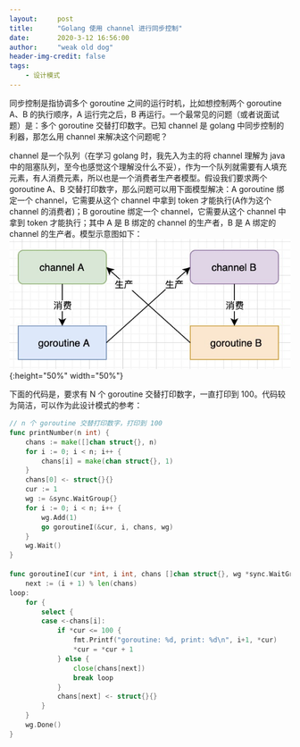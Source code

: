 ```yaml
---
layout:     post
title:      "Golang 使用 channel 进行同步控制"
date:       2020-3-12 16:56:00
author:     "weak old dog"
header-img-credit: false
tags:
    - 设计模式
---
```


同步控制是指协调多个 goroutine 之间的运行时机，比如想控制两个 goroutine A、B 的执行顺序，A 运行完之后，B 再运行。一个最常见的问题（或者说面试题）是：多个 goroutine 交替打印数字。已知 channel 是 golang 中同步控制的利器，那怎么用 channel 来解决这个问题呢？

channel 是一个队列（在学习 golang 时，我先入为主的将 channel 理解为 java 中的阻塞队列，至今也感觉这个理解没什么不妥），作为一个队列就需要有人填充元素，有人消费元素，所以也是一个消费者生产者模型。假设我们要求两个 goroutine A、B 交替打印数字，那么问题可以用下面模型解决：A goroutine 绑定一个 channel，它需要从这个 channel 中拿到 token 才能执行(A作为这个 channel 的消费者)；B goroutine 绑定一个 channel，它需要从这个 channel 中拿到 token 才能执行；其中 A 是 B 绑定的 channel 的生产者，B 是 A 绑定的 channel 的生产者。模型示意图如下：
![java-javascript](/pics/sync-controller-in-go.jpg){:height="50%" width="50%"}

下面的代码是，要求有 N 个 goroutine 交替打印数字，一直打印到 100。代码较为简洁，可以作为此设计模式的参考：
```go
// n 个 goroutine 交替打印数字，打印到 100
func printNumber(n int) {
	chans := make([]chan struct{}, n)
	for i := 0; i < n; i++ {
		chans[i] = make(chan struct{}, 1)
	}
	chans[0] <- struct{}{}
	cur := 1
	wg := &sync.WaitGroup{}
	for i := 0; i < n; i++ {
		wg.Add(1)
		go goroutineI(&cur, i, chans, wg)
	}
	wg.Wait()
}

func goroutineI(cur *int, i int, chans []chan struct{}, wg *sync.WaitGroup) {
	next := (i + 1) % len(chans)
loop:
	for {
		select {
		case <-chans[i]:
			if *cur <= 100 {
				fmt.Printf("goroutine: %d, print: %d\n", i+1, *cur)
				*cur = *cur + 1
			} else {
				close(chans[next])
				break loop
			}
			chans[next] <- struct{}{}
		}
	}
	wg.Done()
}
```